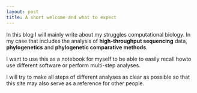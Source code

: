 ```yaml
---
layout: post
title: A short welcome and what to expect
---
```


In this blog I will mainly write about my struggles computational biology. In my case that includes the analysis of **high-throughput sequencing** data, **phylogenetics** and **phylogenetic comparative methods**. 

I want to use this as a notebook for myself to be able to easily recall howto use different software or perform multi-step analyses. 

I will try to make all steps of different analyses as clear as possible so that this site may also serve as a reference for other people.

